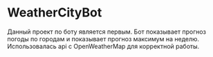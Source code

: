 # WeatherCityBot
Данный проект по боту является первым. Бот показывает прогноз погоды по городам и показывает прогноз максимум на неделю. Использовалась api с OpenWeatherMap для корректной работы. 
